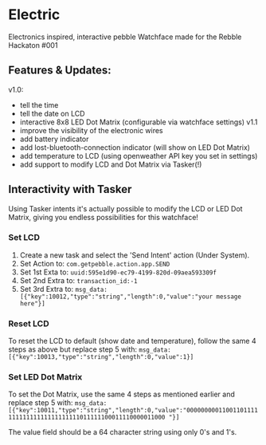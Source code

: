 # Electric

Electronics inspired, interactive pebble Watchface made for the Rebble Hackaton #001

## Features & Updates:
v1.0:
- tell the time
- tell the date on LCD
- interactive 8x8 LED Dot Matrix (configurable via watchface settings)
v1.1
- improve the visibility of the electronic wires
- add battery indicator
- add lost-bluetooth-connection indicator (will show on LED Dot Matrix)
- add temperature to LCD (using openweather API key you set in settings)
- add support to modify LCD and Dot Matrix via Tasker(!)

## Interactivity with Tasker
Using Tasker intents it's actually possible to modify the LCD or LED Dot Matrix, giving you endless possibilities for this watchface!

### Set LCD 
1. Create a new task and select the 'Send Intent' action (Under System). 
2. Set Action to: `com.getpebble.action.app.SEND`
3. Set 1st Exta to: `uuid:595e1d90-ec79-4199-820d-09aea593309f`
4. Set 2nd Extra to: `transaction_id:-1`
5. Set 3rd Extra to: `msg_data:[{"key":10012,"type":"string","length":0,"value":"your message here"}]`

### Reset LCD
To reset the LCD to default (show date and temperature), follow the same 4 steps as above but replace step 5 with: 
`msg_data:[{"key":10013,"type":"string","length":0,"value":1}]`

### Set LED Dot Matrix
To set the Dot Matrix, use the same 4 steps as mentioned earlier and replace step 5 with: 
`msg_data:[{"key":10011,"type":"string","length":0,"value":"0000000001100110111111111111111111111111011111100011110000011000
"}]`

The value field should be a 64 character string using only 0's and 1's.
